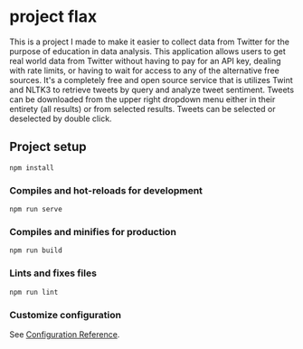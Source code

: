 # project flax

This is a project I made to make it easier to collect data from Twitter for the purpose of education in data analysis. This application allows users to get real world data from Twitter without having to pay for an API key, dealing with rate limits, or having to wait for access to any of the alternative free sources. It's a completely free and open source service that is utilizes  Twint and NLTK3 to retrieve tweets by query and analyze tweet sentiment. Tweets can be downloaded from the upper right dropdown menu either in their entirety (all results) or from selected results. Tweets can be selected or deselected by double click.


## Project setup
```
npm install
```

### Compiles and hot-reloads for development
```
npm run serve
```

### Compiles and minifies for production
```
npm run build
```

### Lints and fixes files
```
npm run lint
```

### Customize configuration
See [Configuration Reference](https://cli.vuejs.org/config/).
